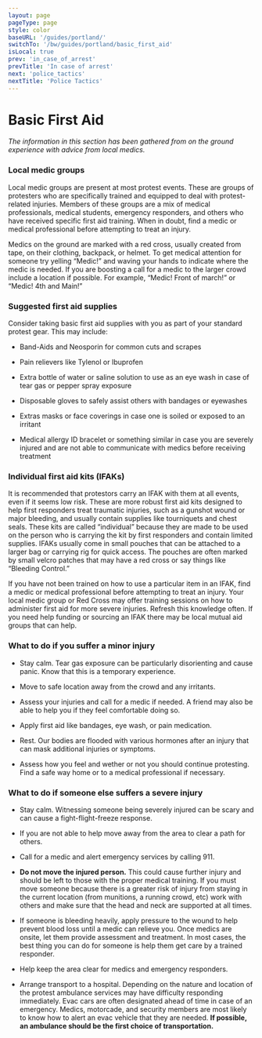 ```yaml
---
layout: page
pageType: page
style: color
baseURL: '/guides/portland/'
switchTo: '/bw/guides/portland/basic_first_aid'
isLocal: true
prev: 'in_case_of_arrest'
prevTitle: 'In case of arrest'
next: 'police_tactics'
nextTitle: 'Police Tactics'
---
```


# Basic First Aid

_The information in this section has been gathered from on the ground experience with advice from local medics._

### Local medic groups

Local medic groups are present at most protest events. These are groups of protesters who are specifically trained and equipped to deal with protest-related injuries. Members of these groups are a mix of medical professionals, medical students, emergency responders, and others who have received specific first aid training. When in doubt, find a medic or medical professional before attempting to treat an injury.

Medics on the ground are marked with a red cross, usually created from tape, on their clothing, backpack, or helmet. To get medical attention for someone try yelling “Medic!” and waving your hands to indicate where the medic is needed. If you are boosting a call for a medic to the larger crowd include a location if possible. For example, “Medic! Front of march!” or “Medic! 4th and Main!”


### Suggested first aid supplies

Consider taking basic first aid supplies with you as part of your standard protest gear. This may include:

- Band-Aids and Neosporin for common cuts and scrapes

- Pain relievers like Tylenol or Ibuprofen

- Extra bottle of water or saline solution to use as an eye wash in case of tear gas or pepper spray exposure

- Disposable gloves to safely assist others with bandages or eyewashes

- Extras masks or face coverings in case one is soiled or exposed to an irritant

- Medical allergy ID bracelet or something similar in case you are severely injured and are not able to communicate with medics before receiving treatment


### Individual first aid kits (IFAKs)

It is recommended that protestors carry an IFAK with them at all events, even if it seems low risk. These are more robust first aid kits designed to help first responders treat traumatic injuries, such as a gunshot wound or major bleeding, and usually contain supplies like tourniquets and chest seals. These kits are called “individual” because they are made to be used on the person who is carrying the kit by first responders and contain limited supplies. IFAKs usually come in small pouches that can be attached to a larger bag or carrying rig for quick access. The pouches are often marked by small velcro patches that may have a red cross or say things like “Bleeding Control.”

If you have not been trained on how to use a particular item in an IFAK, find a medic or medical professional before attempting to treat an injury. Your local medic group or Red Cross may offer training sessions on how to administer first aid for more severe injuries. Refresh this knowledge often. If you need help funding or sourcing an IFAK there may be local mutual aid groups that can help.


### What to do if you suffer a minor injury

- Stay calm. Tear gas exposure can be particularly disorienting and cause panic. Know that this is a temporary experience.

- Move to safe location away from the crowd and any irritants.

- Assess your injuries and call for a medic if needed. A friend may also be able to help you if they feel comfortable doing so.

- Apply first aid like bandages, eye wash, or pain medication.

- Rest. Our bodies are flooded with various hormones after an injury that can mask additional injuries or symptoms.

- Assess how you feel and wether or not you should continue protesting. Find a safe way home or to a medical professional if necessary.


### What to do if someone else suffers a severe injury

- Stay calm. Witnessing someone being severely injured can be scary and can cause a fight-flight-freeze response.

- If you are not able to help move away from the area to clear a path for others. 

- Call for a medic and alert emergency services by calling 911.

- **Do not move the injured person.** This could cause further injury and should be left to those with the proper medical training. If you must move someone because there is a greater risk of injury from staying in the current location (from munitions, a running crowd, etc) work with others and make sure that the head and neck are supported at all times.

- If someone is bleeding heavily, apply pressure to the wound to help prevent blood loss until a medic can relieve you. Once medics are onsite, let them provide assessment and treatment. In most cases, the best thing you can do for someone is help them get care by a trained responder.

- Help keep the area clear for medics and emergency responders.

- Arrange transport to a hospital. Depending on the nature and location of the protest ambulance services may have difficulty responding immediately. Evac cars are often designated ahead of time in case of an emergency. Medics, motorcade, and security members are most likely to know how to alert an evac vehicle that they are needed. **If possible, an ambulance should be the first choice of transportation.**
